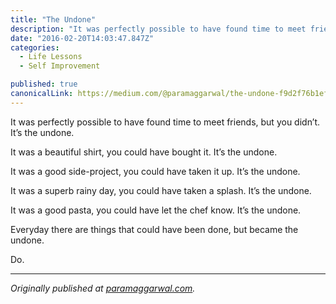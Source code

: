 ```yaml
---
title: "The Undone"
description: "It was perfectly possible to have found time to meet friends, but you didn’t. It’s the undone. “The Undone” is published by Param Aggarwal"
date: "2016-02-20T14:03:47.847Z"
categories: 
  - Life Lessons
  - Self Improvement

published: true
canonicalLink: https://medium.com/@paramaggarwal/the-undone-f9d2f76b1ef1
---
```


It was perfectly possible to have found time to meet friends, but you didn’t. It’s the undone.

It was a beautiful shirt, you could have bought it. It’s the undone.

It was a good side-project, you could have taken it up. It’s the undone.

It was a superb rainy day, you could have taken a splash. It’s the undone.

It was a good pasta, you could have let the chef know. It’s the undone.

Everyday there are things that could have been done, but became the undone.

Do.

---

_Originally published at_ [_paramaggarwal.com_](http://paramaggarwal.com/post/49085317090/the-undone)_._